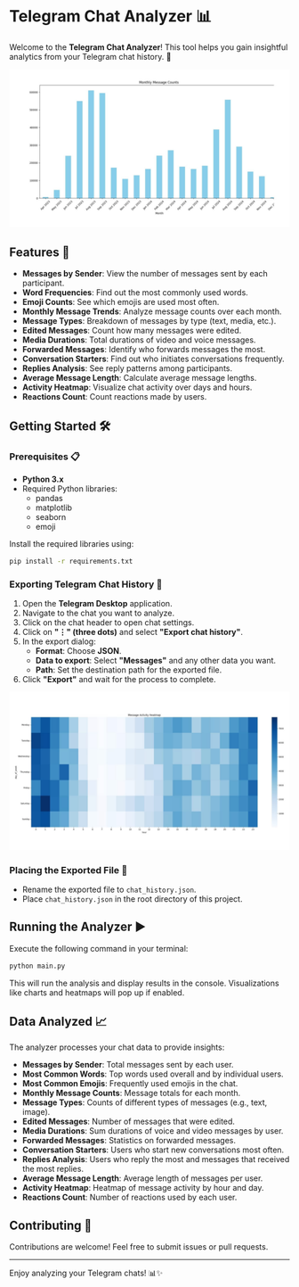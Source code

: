 # Telegram Chat Analyzer 📊

Welcome to the **Telegram Chat Analyzer**! This tool helps you gain insightful analytics from your Telegram chat history. 🎉

![Monthly Message Counts](./data/monthly_messages_count.jpg)

## Features 🚀

- **Messages by Sender**: View the number of messages sent by each participant.
- **Word Frequencies**: Find out the most commonly used words.
- **Emoji Counts**: See which emojis are used most often.
- **Monthly Message Trends**: Analyze message counts over each month.
- **Message Types**: Breakdown of messages by type (text, media, etc.).
- **Edited Messages**: Count how many messages were edited.
- **Media Durations**: Total durations of video and voice messages.
- **Forwarded Messages**: Identify who forwards messages the most.
- **Conversation Starters**: Find out who initiates conversations frequently.
- **Replies Analysis**: See reply patterns among participants.
- **Average Message Length**: Calculate average message lengths.
- **Activity Heatmap**: Visualize chat activity over days and hours.
- **Reactions Count**: Count reactions made by users.

## Getting Started 🛠️

### Prerequisites 📋

- **Python 3.x**
- Required Python libraries:
  - pandas
  - matplotlib
  - seaborn
  - emoji

Install the required libraries using:

```sh
pip install -r requirements.txt
```

### Exporting Telegram Chat History 💬

1. Open the **Telegram Desktop** application.
2. Navigate to the chat you want to analyze.
3. Click on the chat header to open chat settings.
4. Click on **"⋮" (three dots)** and select **"Export chat history"**.
5. In the export dialog:
   - **Format**: Choose **JSON**.
   - **Data to export**: Select **"Messages"** and any other data you want.
   - **Path**: Set the destination path for the exported file.
6. Click **"Export"** and wait for the process to complete.

![Heatmap](./data/heatmap.jpg)

### Placing the Exported File 📂

- Rename the exported file to ```chat_history.json```.
- Place ```chat_history.json``` in the root directory of this project.

## Running the Analyzer ▶️

Execute the following command in your terminal:

```sh
python main.py
```

This will run the analysis and display results in the console. Visualizations like charts and heatmaps will pop up if enabled.

## Data Analyzed 📈

The analyzer processes your chat data to provide insights:

- **Messages by Sender**: Total messages sent by each user.
- **Most Common Words**: Top words used overall and by individual users.
- **Most Common Emojis**: Frequently used emojis in the chat.
- **Monthly Message Counts**: Message totals for each month.
- **Message Types**: Counts of different types of messages (e.g., text, image).
- **Edited Messages**: Number of messages that were edited.
- **Media Durations**: Sum durations of voice and video messages by user.
- **Forwarded Messages**: Statistics on forwarded messages.
- **Conversation Starters**: Users who start new conversations most often.
- **Replies Analysis**: Users who reply the most and messages that received the most replies.
- **Average Message Length**: Average length of messages per user.
- **Activity Heatmap**: Heatmap of message activity by hour and day.
- **Reactions Count**: Number of reactions used by each user.

## Contributing 🤝

Contributions are welcome! Feel free to submit issues or pull requests.

---

Enjoy analyzing your Telegram chats! 📊✨
